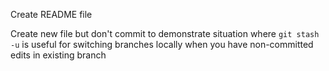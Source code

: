 Create README file

Create new file but don't commit to demonstrate situation where `git stash -u` is useful for switching branches locally when you have non-committed edits in existing branch